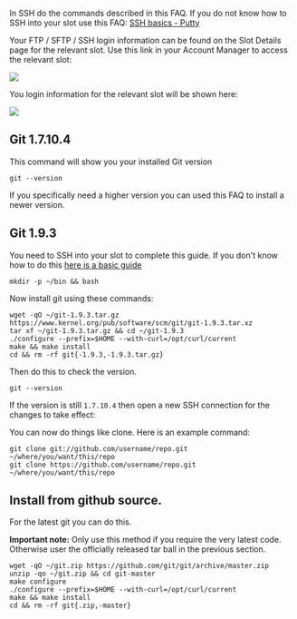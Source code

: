 
In SSH do the commands described in this FAQ. If you do not know how to SSH into your slot use this FAQ: [SSH basics - Putty](https://www.feralhosting.com/faq/view?question=12)

Your FTP / SFTP / SSH login information can be found on the Slot Details page for the relevant slot. Use this link in your Account Manager to access the relevant slot:

![](https://raw.github.com/feralhosting/feralfilehosting/master/Feral%20Wiki/0%20Generic/slot_detail_link.png)

You login information for the relevant slot will be shown here:

![](https://raw.github.com/feralhosting/feralfilehosting/master/Feral%20Wiki/0%20Generic/slot_detail_ssh.png)

Git 1.7.10.4
---

This command will show you your installed Git version

~~~
git --version
~~~

If you specifically need a higher version you can used this FAQ to install a newer version.

Git 1.9.3
---

You need to SSH into your slot to complete this guide. If you don't know how to do this [here is a basic guide](https://www.feralhosting.com/faq/view?question=12)

~~~
mkdir -p ~/bin && bash
~~~

Now install git using these commands:

~~~
wget -qO ~/git-1.9.3.tar.gz https://www.kernel.org/pub/software/scm/git/git-1.9.3.tar.xz
tar xf ~/git-1.9.3.tar.gz && cd ~/git-1.9.3
./configure --prefix=$HOME --with-curl=/opt/curl/current
make && make install
cd && rm -rf git{-1.9.3,-1.9.3.tar.gz}
~~~

Then do this to check the version.

~~~
git --version
~~~

If the version is still `1.7.10.4` then open a new SSH connection for the changes to take effect:

You can now do things like clone. Here is an example command:

~~~
git clone git://github.com/username/repo.git ~/where/you/want/this/repo
git clone https://github.com/username/repo.git ~/where/you/want/this/repo
~~~

Install from github source.
---

For the latest git you can do this.

**Important note:** Only use this method if you require the very latest code. Otherwise user the officially released tar ball in the previous section.

~~~
wget -qO ~/git.zip https://github.com/git/git/archive/master.zip
unzip -qo ~/git.zip && cd git-master
make configure
./configure --prefix=$HOME --with-curl=/opt/curl/current
make && make install
cd && rm -rf git{.zip,-master}
~~~



